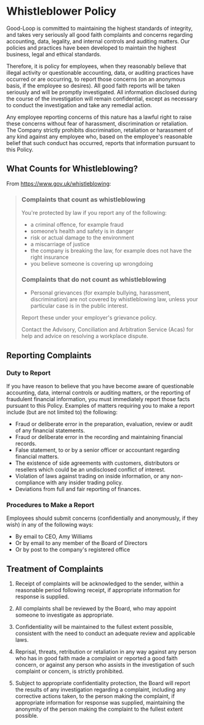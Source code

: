 
# Whistleblower Policy

Good-Loop is committed to maintaining the highest standards of 
integrity, and takes very seriously all good
faith complaints and concerns regarding accounting, data, legality, and internal controls and auditing matters. 
Our policies and practices have been developed to maintain the highest business, legal and
ethical standards.

Therefore, it is policy for employees, when they reasonably believe that
illegal activity or questionable accounting, data, or auditing practices have occurred or are occurring, 
to report those concerns (on an anonymous basis, if the employee so desires). All good faith reports will be
taken seriously and will be promptly investigated. All information disclosed during the course of the
investigation will remain confidential, except as necessary to conduct the investigation and take any
remedial action.

Any employee reporting concerns of this nature has a lawful right to raise these concerns
without fear of harassment, discrimination or retaliation. The Company strictly prohibits discrimination,
retaliation or harassment of any kind against any employee who, based on the employee's reasonable
belief that such conduct has occurred, reports that information pursuant to this Policy.

## What Counts for Whistleblowing?

From <https://www.gov.uk/whistleblowing>:

> ### Complaints that count as whistleblowing
> You're protected by law if you report any of the following:
> 
> - a criminal offence, for example fraud
> - someone’s health and safety is in danger
> - risk or actual damage to the environment
> - a miscarriage of justice
> - the company is breaking the law, for example does not have the right insurance
> - you believe someone is covering up wrongdoing
> 
> ### Complaints that do not count as whistleblowing
> 
> - Personal grievances (for example bullying, harassment, discrimination) are not covered by whistleblowing law, unless your particular case is in the public interest.
> 
> Report these under your employer's grievance policy.
> 
> Contact the Advisory, Conciliation and Arbitration Service (Acas) for help and advice on resolving a workplace dispute.

## Reporting Complaints

### Duty to Report

If you have reason to believe that you have become aware of questionable accounting, data, 
internal controls or auditing matters, or the reporting of fraudulent financial information,
you must immediately report those facts pursuant to this Policy. Examples of matters requiring you
to make a report include (but are not limited to) the following:

* Fraud or deliberate error in the preparation, evaluation, review or audit of any financial statements.
* Fraud or deliberate error in the recording and maintaining financial records.
* False statement, to or by a senior officer or accountant regarding financial matters.
* The existence of side agreements with customers, distributors or resellers which could be an undisclosed conflict of interest.
* Violation of laws against trading on inside information, or any non-compliance with any insider trading policy.
* Deviations from full and fair reporting of finances.

### Procedures to Make a Report

Employees should submit concerns (confidentially and anonymously, if they wish) in
any of the following ways:

* By email to CEO, Amy Williams
* Or by email to any member of the Board of Directors
* Or by post to the company's registered office

## Treatment of Complaints

1. Receipt of complaints will be acknowledged to the sender, within a reasonable period
following receipt, if appropriate information for response is supplied.

2. All complaints shall be reviewed by the Board, who may appoint someone to investigate as appropriate.

3. Confidentiality will be maintained to the fullest extent possible, consistent with the
need to conduct an adequate review and applicable laws.

4. Reprisal, threats, retribution or retaliation in any way against any person who has in
good faith made a complaint or reported a good faith concern, or against any person who assists in
the investigation of such complaint or concern, is strictly prohibited. 

5. Subject to appropriate confidentiality protection, the Board will report the results of any investigation
regarding a complaint, including any corrective actions taken, to the person making the complaint, if
appropriate information for response was supplied, maintaining the anonymity of the person making
the complaint to the fullest extent possible. 
